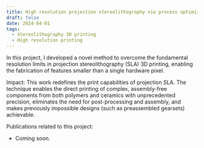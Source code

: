 ```yaml
---
title: High resolution projection stereolithography via process optimization
draft: false
date: 2024-04-01
tags:
  - Stereolithography 3D printing
  - High resolution printing 
---
```


In this project, I developed a novel method to overcome the fundamental resolution limits in projection stereolithography (SLA) 3D printing, enabling the fabrication of features smaller than a single hardware pixel.

Impact: This work redefines the print capabilities of projection SLA. The technique enables the direct printing of complex, assembly-free components from both polymers and ceramics with unprecedented precision, eliminates the need for post-processing and assembly, and makes previously impossible designs (such as preassembled gearsets) achievable.

<!-- ![Project Overview](featured.png "Project Overview") -->

Publications related to this project:
- Coming soon.

<!--more-->

